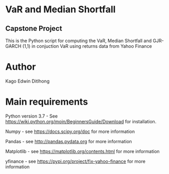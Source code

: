 # VaR and Median Shortfall
## Capstone Project
This is the Python script for computing the VaR, Median Shortfall and GJR-GARCH (1,1) in conjuction VaR using returns data from Yahoo Finance
# Author
Kago Edwin Ditlhong
# Main requirements
Python version 3.7 - See https://wiki.python.org/moin/BeginnersGuide/Download for installation. 

Numpy - see https://docs.scipy.org/doc for more information

Pandas - see http://pandas.pydata.org for more information

Matplotlib - see https://matplotlib.org/contents.html for more information

yfinance - see https://pypi.org/project/fix-yahoo-finance for more information
